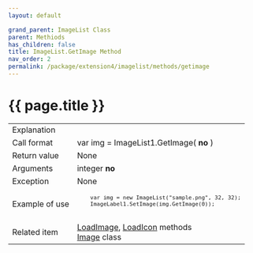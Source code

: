 ```yaml
---
layout: default

grand_parent: ImageList Class
parent: Methiods
has_children: false
title: ImageList.GetImage Method
nav_order: 2
permalink: /package/extension4/imagelist/methods/getimage
---
```

# {{ page.title }}

<table>
  <tr>
    <td>Explanation</td>
    <td colspan="2"></td>
  </tr>
  <tr>
    <td>Call format</td>
    <td colspan="2">var img = ImageList1.GetImage( <b>no</b> )</td>
  </tr>
  <tr>
    <td>Return value</td>
    <td colspan="2">None</td>
  </tr>  
  <tr>
    <td>Arguments</td>
    <td>integer <b>no</b></td>
    <td></td>
  </tr>
  <tr>
    <td>Exception</td>
    <td colspan="2">None</td>
  </tr>
  <tr>
    <td>Example of use</td>
    <td colspan="2"><code><pre>
    var img = new ImageList("sample.png", 32, 32);
    ImageLabel1.SetImage(img.GetImage(0));
    </pre></code></td>
  </tr>
  <tr>
    <td>Related item</td>
    <td colspan="2"><a href="/package/extension4/imagelist/methods/loadimage">LoadImage</a>, <a href="/package/extension4/imagelist/methods/loadicon">LoadIcon</a> methods<br><a href="/package/extension4/image">Image</a> class</td>
  </tr>
</table>